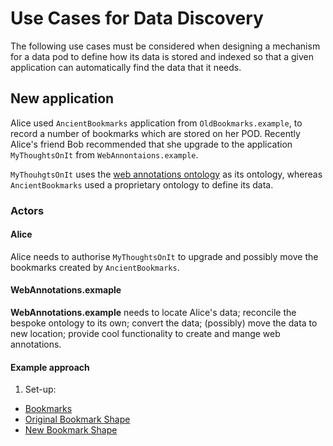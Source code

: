 # Use Cases for Data Discovery

The following use cases must be considered when designing a mechanism for a data pod to define how its data is stored and indexed so that a given application can automatically find the data that it needs.

## New application

Alice used `AncientBookmarks` application from `OldBookmarks.example`, to record a number of bookmarks which are stored on her POD.  Recently Alice's friend Bob recommended that she upgrade to the application `MyThoughtsOnIt` from `WebAnnontaions.example`.

`MyThouhgtsOnIt` uses the [web annotations ontology](https://www.w3.org/TR/annotation-vocab/#motivation) as its ontology, 
whereas `AncientBookmarks` used a proprietary ontology to define its data.

### Actors

#### Alice

Alice needs to authorise `MyThoughtsOnIt` to upgrade and possibly move the bookmarks created by `AncientBookmarks`.

#### WebAnnotations.exmaple

**WebAnnotations.example** needs to locate Alice's data; reconcile the bespoke ontology to its own; 
convert the data; (possibly) move the data to new location; 
provide cool functionality to create and mange web annotations.

#### Example approach

1. Set-up:

- [Bookmarks](https://anvil1.inrupt.net/public/bookmarks.ttl)
- [Original Bookmark Shape](https://storage.googleapis.exmaple/anvil_apps_support_data/BookmarkShape.ttl)
- [New Bookmark Shape](https://storage.googleapis.exmaple/anvil_apps_support_data/WebAnnotationShape.ttl)
